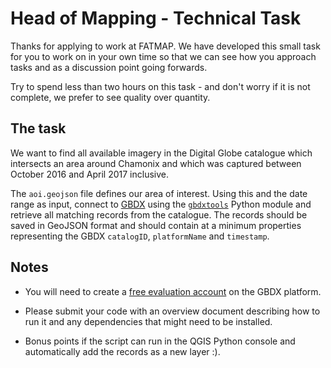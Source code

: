 # Head of Mapping - Technical Task

Thanks for applying to work at FATMAP. We have developed this small task for you
to work on in your own time so that we can see how you approach tasks and as a
discussion point going forwards.

Try to spend less than two hours on this task - and don't worry if it is not
complete, we prefer to see quality over quantity.

## The task

We want to find all available imagery in the Digital Globe catalogue which
intersects an area around Chamonix and which was captured between October 2016
and April 2017 inclusive. 

The `aoi.geojson` file defines our area of interest.  Using this and the date
range as input, connect to [GBDX](https://gbdxdocs.digitalglobe.com/) using the
[`gbdxtools`](http://gbdxtools.readthedocs.io/en/latest/index.html) Python
module and retrieve all matching records from the catalogue. The records should
be saved in GeoJSON format and should contain at a minimum properties
representing the GBDX `catalogID`, `platformName` and `timestamp`.

## Notes

* You will need to create a
  [free evaluation account](https://gbdxdocs.digitalglobe.com/v1/page/try-gbdx-for-free) on the GBDX
  platform.

* Please submit your code with an overview document describing how to run it and
  any dependencies that might need to be installed.

* Bonus points if the script can run in the QGIS Python console and
  automatically add the records as a new layer :).
